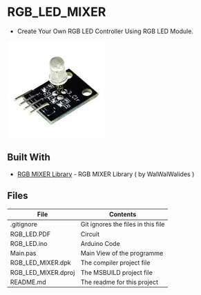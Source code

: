 # RGB_LED_MIXER
- Create Your Own RGB LED Controller Using RGB LED Module.

![](RGB_LED_MIXER.jpg) 

## Built With

* [RGB MIXER Library](https://github.com/…/Delp…/tree/master/RGB%20Mixer%20Library) - RGB MIXER Library ( by WalWalWalides )



## Files

| File | Contents | 
| --- | --- |
| .gitignore | Git ignores the files in this file |
| RGB_LED.PDF | Circuit |
| RGB_LED.ino  |Arduino Code|
| Main.pas | Main View of the programme |
| RGB_LED_MIXER.dpk | The compiler project file |
| RGB_LED_MIXER.dproj | The MSBUILD project file |
| README.md | The readme for this project |

